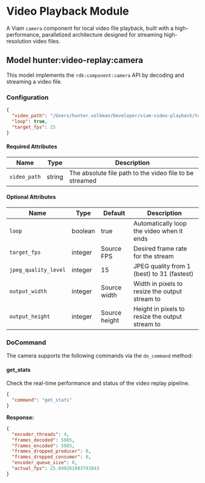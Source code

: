 # Video Playback Module
A Viam `camera` component for local video file playback, built with a high-performance, parallelized architecture designed for streaming high-resolution video files.

## Model hunter:video-replay:camera
This model implements the `rdk:component:camera` API by decoding and streaming a video file.

### Configuration

```json
{
  "video_path": "/Users/hunter.volkman/Developer/viam-video-playback/test-videos/15099728-uhd_3840_2160_25fps.mp4",
  "loop": true,
  "target_fps": 25
}
```

#### Required Attributes

| Name | Type | Description |
|------|------|-----------|
| `video_path` | string | The absolute file path to the video file to be streamed |

#### Optional Attributes

| Name | Type | Default | Description |
|------|------|-----------|-------------|
| `loop` | boolean | true | Automatically loop the video when it ends |
| `target_fps` | integer | Source FPS | Desired frame rate for the stream |
| `jpeg_quality_level` | integer | 15 | JPEG quality from 1 (best) to 31 (fastest) |
| `output_width` | integer | Source width | Width in pixels to resize the output stream to |
| `output_height` | integer | Source height | Height in pixels to resize the output stream to |


### DoCommand

The camera supports the following commands via the `do_command` method:

#### get_stats
Check the real-time performance and status of the video replay pipeline.

```json
{
  "command": "get_stats"
}
```

**Response:**
```json
{
  "encoder_threads": 4,
  "frames_decoded": 5085,
  "frames_encoded": 5085,
  "frames_dropped_producer": 0,
  "frames_dropped_consumer": 0,
  "encoder_queue_size": 0,
  "actual_fps": 25.049261083743843
}
```